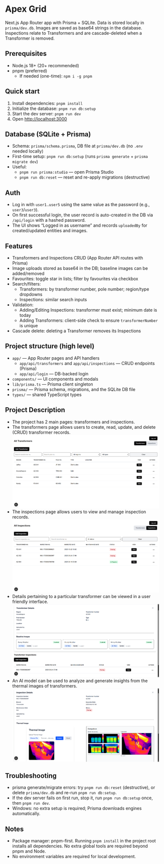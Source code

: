 # Apex Grid

Next.js App Router app with Prisma + SQLite. Data is stored locally in `prisma/dev.db`. Images are saved as base64 strings in the database. Inspections relate to Transformers and are cascade-deleted when a Transformer is removed.

## Prerequisites

- Node.js 18+ (20+ recommended)
- pnpm (preferred)
  - If needed (one-time): `npm i -g pnpm`

## Quick start

1) Install dependencies: `pnpm install`
2) Initialize the database: `pnpm run db:setup`
3) Start the dev server: `pnpm run dev`
4) Open <http://localhost:3000>

## Database (SQLite + Prisma)

- Schema: `prisma/schema.prisma`, DB file at `prisma/dev.db` (no `.env` needed locally)
- First-time setup: `pnpm run db:setup` (runs `prisma generate` + `prisma migrate dev`)
- Useful:
  - `pnpm run prisma:studio` — open Prisma Studio
  - `pnpm run db:reset` — reset and re-apply migrations (destructive)

## Auth

- Log in with `user1`..`user5` using the same value as the password (e.g., `user3`/`user3`).
- On first successful login, the user record is auto-created in the DB via `/api/login` with a hashed password.
- The UI shows “Logged in as username” and records `uploadedBy` for created/updated entities and images.

## Features

- Transformers and Inspections CRUD (App Router API routes with Prisma)
- Image uploads stored as base64 in the DB; baseline images can be added/removed
- Favourites: toggle star in lists; filter by favourites via checkbox
- Search/filters:
  - Transformers: by transformer number, pole number; region/type dropdowns
  - Inspections: similar search inputs
- Validation:
  - Adding/Editing Inspections: transformer must exist; minimum date is today
  - Adding Transformers: client-side check to ensure `transformerNumber` is unique
- Cascade delete: deleting a Transformer removes its Inspections

## Project structure (high level)

- `app/` — App Router pages and API handlers
  - `app/api/transformers` and `app/api/inspections` — CRUD endpoints (Prisma)
  - `app/api/login` — DB-backed login
- `components/` — UI components and modals
- `lib/prisma.ts` — Prisma client singleton
- `prisma/` — Prisma schema, migrations, and the SQLite DB file
- `types/` — shared TypeScript types

## Project Description

- The project has 2 main pages: transformers and inspections.
- The transformers page allows users to create, read, update, and delete (CRUD) transformer records.
![Screenshot of transformer page](transformer_page.png)
- The inspections page allows users to view and manage inspection records.
![Screenshot of inspections page](inspection_page.png)
- Details pertaining to a particular transformer can be viewed in a user friendly interface.
![Screenshot of transformer detail](transformer_detail.png)
- An AI model can be used to analyze and generate insights from the thermal images of transformers.
![Screenshot of AI inference page](ai_inference.png)

## Troubleshooting

- prisma generate/migrate errors: try `pnpm run db:reset` (destructive), or delete `prisma/dev.db` and re-run `pnpm run db:setup`.
- If the dev server fails on first run, stop it, run `pnpm run db:setup` once, then `pnpm run dev`.
- Windows: no extra setup is required; Prisma downloads engines automatically.

## Notes

- Package manager: pnpm-first. Running `pnpm install` in the project root installs all dependencies. No extra global tools are required beyond pnpm and Node.
- No environment variables are required for local development.
